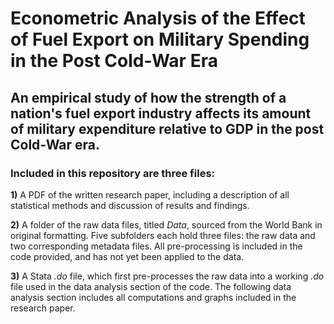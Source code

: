 # Econometric Analysis of the Effect of Fuel Export on Military Spending in the Post Cold-War Era
## An empirical study of how the strength of a nation's fuel export industry affects its amount of military expenditure relative to GDP in the post Cold-War era.

### Included in this repository are three files:
 **1)** A PDF of the written research paper, including a description of all statistical methods and discussion of results and findings.

 **2)** A folder of the raw data files, titled _Data_, sourced from the World Bank in original formatting. Five subfolders each hold three files: the raw data and two corresponding metadata files. All pre-processing is included in the code provided, and has not yet been applied to the data.

 **3)** A Stata _.do_ file, which first pre-processes the raw data into a working _.do_ file used in the data analysis section of the code. The following data analysis section includes all computations and graphs included in the research paper.
